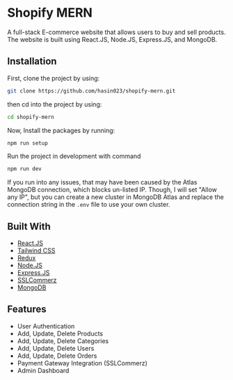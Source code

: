 # Shopify MERN

A full-stack E-commerce website that allows users to buy and sell products. The website is built using React.JS, Node.JS, Express.JS, and MongoDB.

## Installation

First, clone the project by using:

```bash
git clone https://github.com/hasin023/shopify-mern.git
```

then cd into the project by using:

```bash
cd shopify-mern
```

Now, Install the packages by running:

```bash
npm run setup
```

Run the project in development with command

```bash
npm run dev
```

If you run into any issues, that may have been caused by the Atlas MongoDB connection, which blocks un-listed IP. Though, I will set "Allow any IP", but you can create a new cluster in MongoDB Atlas and replace the connection string in the `.env` file to use your own cluster.

## Built With

- [React.JS](https://reactjs.org/)
- [Tailwind CSS](https://tailwindcss.com/)
- [Redux](https://redux.js.org/)
- [Node.JS](https://nodejs.org/)
- [Express.JS](https://expressjs.com/)
- [SSLCommerz](https://www.sslcommerz.com/)
- [MongoDB](https://www.mongodb.com/)

## Features

- User Authentication
- Add, Update, Delete Products
- Add, Update, Delete Categories
- Add, Update, Delete Users
- Add, Update, Delete Orders
- Payment Gateway Integration (SSLCommerz)
- Admin Dashboard
